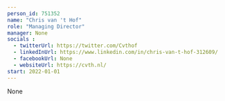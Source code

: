 ```yaml
---
person_id: 751352
name: "Chris van 't Hof"
role: "Managing Director"
manager: None
socials :
  - twitterUrl: https://twitter.com/Cvthof
  - linkedInUrl: https://www.linkedin.com/in/chris-van-t-hof-312609/
  - facebookUrl: None
  - websiteUrl: https://cvth.nl/
start: 2022-01-01
---
```

None
